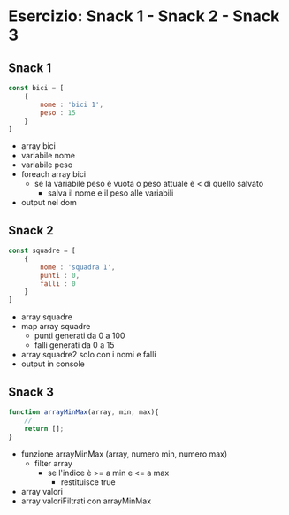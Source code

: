 # Esercizio: Snack 1 - Snack 2 - Snack 3

## Snack 1

``` js
const bici = [
    {
        nome : 'bici 1',
        peso : 15
    }
]
```
- array bici
- variabile nome
- variabile peso
- foreach array bici
    - se la variabile peso è vuota o  peso attuale è < di quello salvato 
        - salva il nome e il peso alle variabili
- output nel dom

## Snack 2

``` js
const squadre = [
    {
        nome : 'squadra 1',
        punti : 0,
        falli : 0
    }
]
```
- array squadre
- map array squadre
    - punti generati da 0 a 100
    - falli generati da 0 a 15
- array squadre2 solo con i nomi e falli
- output in console

## Snack 3

``` js
function arrayMinMax(array, min, max){
    //
    return [];
}
```
- funzione arrayMinMax (array, numero min, numero max)
    - filter array 
        - se l'indice è >= a min e <= a max
            - restituisce true
- array valori
- array valoriFiltrati con arrayMinMax
